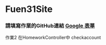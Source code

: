 # Fuen31Site
### 請填寫作業的GitHub連結 [Google 表單](https://docs.google.com/spreadsheets/d/1Grlk-E8xt21CCQmoYL2YxTcP8LaGKykkb1BHPH6nHY0/edit#gid=0)

作業2 在HomeworkController中 checkaccount